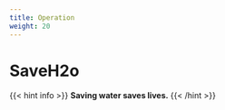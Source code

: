 ```yaml
---
title: Operation
weight: 20
---
```

# SaveH2o

{{< hint info >}}
**Saving water saves lives.**
{{< /hint >}}


